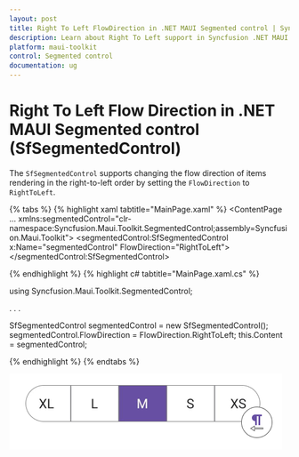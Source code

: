 ```yaml
---
layout: post
title: Right To Left FlowDirection in .NET MAUI Segmented control | Syncfusion
description: Learn about Right To Left support in Syncfusion .NET MAUI Segmented control (SfSegmentedControl).
platform: maui-toolkit
control: Segmented control
documentation: ug
---
```

 
# Right To Left Flow Direction in .NET MAUI Segmented control (SfSegmentedControl)

The `SfSegmentedControl` supports changing the flow direction of items rendering in the right-to-left order by setting the `FlowDirection` to `RightToLeft`.

{% tabs %}
{% highlight xaml tabtitle="MainPage.xaml" %}
<ContentPage 
...
xmlns:segmentedControl="clr-namespace:Syncfusion.Maui.Toolkit.SegmentedControl;assembly=Syncfusion.Maui.Toolkit">
    <segmentedControl:SfSegmentedControl x:Name="segmentedControl"
                                FlowDirection="RightToLeft">
    </segmentedControl:SfSegmentedControl>
</ContentPage>

{% endhighlight %}
{% highlight c# tabtitle="MainPage.xaml.cs" %}

using Syncfusion.Maui.Toolkit.SegmentedControl;

. . .

SfSegmentedControl segmentedControl = new SfSegmentedControl();
segmentedControl.FlowDirection = FlowDirection.RightToLeft;
this.Content = segmentedControl;

{% endhighlight %}
{% endtabs %}

![Right to left in .NET MAUI Segmented control.](images/right-to-left/right-to-left.png)
